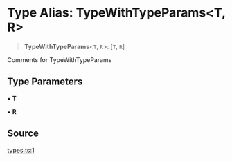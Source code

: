 # Type Alias: TypeWithTypeParams\<T, R\>

> **TypeWithTypeParams**\<`T`, `R`\>: [`T`, `R`]

Comments for TypeWithTypeParams

## Type Parameters

• **T**

• **R**

## Source

[types.ts:1](http://source-url)
